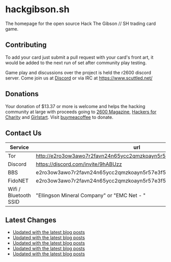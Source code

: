 # hackgibson.sh
The homepage for the open source Hack The Gibson // SH trading card game.


## Contributing

To add your card just submit a pull request with your card's front art, it would be added to the next run of set after community play testing.

Game play and discussions over the project is held the r2600 discord server. Come join us at [Discord](https://discord.com/invite/9hABUzz) or via IRC at https://www.scuttled.net/


## Donations

Your donation of $13.37 or more is welcome and helps the hacking community at large with proceeds going to [2600 Magazine](https://2600.com/), [Hackers for Charity](https://hackersforcharity.org) and [Girlstart](https://girlstart.org).  Visit [buymeacoffee](https://www.buymeacoffee.com/hackgibson.sh) to donate.


## Contact Us

Service | url
-|-
Tor | http://e2ro3ow3awo7r2favn24n65ycc2qmzkoayn5r57e3f56nvjwdcgg32ad.onion
Discord | https://discord.com/invite/9hABUzz
BBS | e2ro3ow3awo7r2favn24n65ycc2qmzkoayn5r57e3f56nvjwdcgg32ad.onion:23
FidoNET | e2ro3ow3awo7r2favn24n65ycc2qmzkoayn5r57e3f56nvjwdcgg32ad.onion:24554
Wifi / Bluetooth SSID | "Ellingson Mineral Company" or "EMC Net - <fidonet address>"

## Latest Changes
<!-- BLOG-POST-LIST:START -->
- [Updated with the latest blog posts](https://github.com/DFW2600/hackgibson.sh/commit/8c8b2ddf62afd6971bb0520cde24de77fb6c4c40)
- [Updated with the latest blog posts](https://github.com/DFW2600/hackgibson.sh/commit/34f09035d62071ca847d18179add64d7065eebaf)
- [Updated with the latest blog posts](https://github.com/DFW2600/hackgibson.sh/commit/7cfe9a1dc04a55b3263a7eacb42c3360a6ce3fae)
- [Updated with the latest blog posts](https://github.com/DFW2600/hackgibson.sh/commit/b86968da5241f07bfcb2afe011f6c823950914f3)
- [Updated with the latest blog posts](https://github.com/DFW2600/hackgibson.sh/commit/4c62b73cfea5e54660c96785897a19247a768d4b)
<!-- BLOG-POST-LIST:END -->
